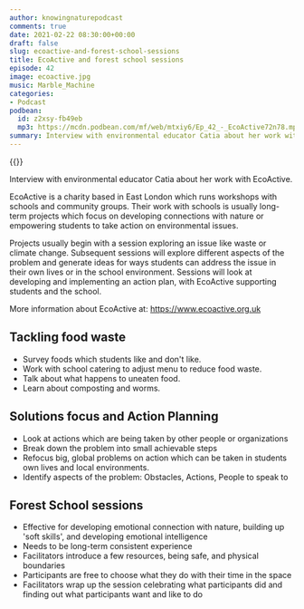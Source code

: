 ```yaml
---
author: knowingnaturepodcast
comments: true
date: 2021-02-22 08:30:00+00:00
draft: false
slug: ecoactive-and-forest-school-sessions
title: EcoActive and forest school sessions
episode: 42
image: ecoactive.jpg
music: Marble_Machine
categories:
- Podcast
podbean:
  id: z2xsy-fb49eb
  mp3: https://mcdn.podbean.com/mf/web/mtxiy6/Ep_42_-_EcoActive72n78.mp3
summary: Interview with environmental educator Catia about her work with EcoActive. Based in East London, their programmes are usually long-term projects which focus on developing connections with nature or empowering students to take action on environmental issues.
---
```


{{<podcast-player>}}

Interview with environmental educator Catia about her work with EcoActive.

EcoActive is a charity based in East London which runs workshops with schools
and community groups. Their work with schools is usually long-term projects
which focus on developing connections with nature or empowering students to
take action on environmental issues.

Projects usually begin with a session exploring an issue like waste or climate
change. Subsequent sessions will explore different aspects of the problem and
generate ideas for ways students can address the issue in their own lives or
in the school environment. Sessions will look at developing and implementing
an action plan, with EcoActive supporting students and the school.

More information about EcoActive at: <https://www.ecoactive.org.uk>

## Tackling food waste

  * Survey foods which students like and don't like.
  * Work with school catering to adjust menu to reduce food waste.
  * Talk about what happens to uneaten food. 
  * Learn about composting and worms.

## Solutions focus and Action Planning

  * Look at actions which are being taken by other people or organizations
  * Break down the problem into small achievable steps
  * Refocus big, global problems on action which can be taken in students own lives and local environments. 
  * Identify aspects of the problem: Obstacles, Actions, People to speak to

## Forest School sessions

  * Effective for developing emotional connection with nature, building up 'soft skills', and developing emotional intelligence
  * Needs to be long-term consistent experience
  * Facilitators introduce a few resources, being safe, and physical boundaries
  * Participants are free to choose what they do with their time in the space
  * Facilitators wrap up the session celebrating what participants did and finding out what participants want and like to do

